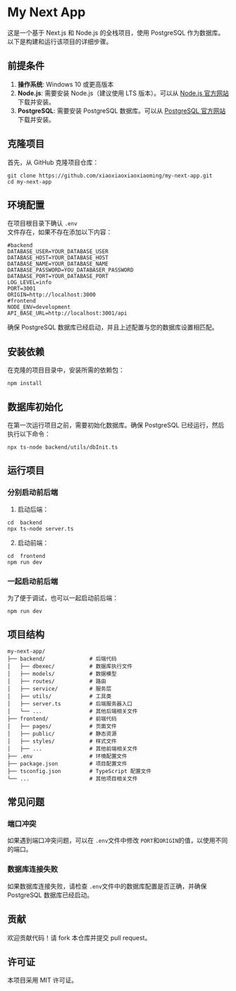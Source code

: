 <div>
    <div class="markdown-heading">
        <h1 class="heading-element">My Next App</h1>
    </div>
    <p>这是一个基于 Next.js 和 Node.js 的全栈项目，使用 PostgreSQL 作为数据库。以下是构建和运行该项目的详细步骤。</p>
    <div class="markdown-heading">
        <h2 class="heading-element">前提条件</h2>
    </div>
    <ol>
        <li>
            <strong>操作系统</strong>: Windows 10 或更高版本</li>
        <li>
            <strong>Node.js</strong>: 需要安装 Node.js（建议使用 LTS 版本）。可以从
            <a href="https://nodejs.org/" rel="nofollow">Node.js 官方网站</a>下载并安装。</li>
        <li>
            <strong>PostgreSQL</strong>: 需要安装 PostgreSQL 数据库。可以从
            <a href="https://www.postgresql.org/download/" rel="nofollow">PostgreSQL 官方网站</a>下载并安装。</li>
    </ol>
    <div class="markdown-heading">
        <h2 class="heading-element">克隆项目</h2>
    </div>
    <p>首先，从 GitHub 克隆项目仓库：</p>
<pre><code>git clone https://github.com/xiaoxiaoxiaoxiaoming/my-next-app.git
cd my-next-app</code></pre>
    <div class="markdown-heading">
        <h2 class="heading-element">环境配置</h2>
    </div>
    <p>在项目根目录下确认 <code>.env
</code>文件存在，如果不存在添加以下内容：</p>
<pre><code>#backend
DATABASE_USER=YOUR_DATABASE_USER
DATABASE_HOST=YOUR_DATABASE_HOST
DATABASE_NAME=YOUR_DATABASE_NAME
DATABASE_PASSWORD=YOU_DATABASER_PASSWORD
DATABASE_PORT=YOUR_DATABASE_PORT
LOG_LEVEL=info
PORT=3001
ORIGIN=http://localhost:3000
#frontend
NODE_ENV=development
API_BASE_URL=http://localhost:3001/api</code></pre>
    <p>确保 PostgreSQL 数据库已经启动，并且上述配置与您的数据库设置相匹配。</p>
    <div class="markdown-heading">
        <h2 class="heading-element">安装依赖</h2>
    </div>
    <p>在克隆的项目目录中，安装所需的依赖包：</p>
<pre><code>npm install</code></pre>
    <div class="markdown-heading">
        <h2 class="heading-element">数据库初始化</h2>
    </div>
    <p>在第一次运行项目之前，需要初始化数据库。确保 PostgreSQL 已经运行，然后执行以下命令：</p>
<pre><code>npx ts-node backend/utils/dbInit.ts</code></pre>
    <div class="markdown-heading">
        <h2 class="heading-element">运行项目</h2>
    </div>
    <div class="markdown-heading">
        <h3 class="heading-element">分别启动前后端</h3>
    </div>
    <ol>
        <li>启动后端：</li>
    </ol>
<pre><code>cd  backend
npx ts-node server.ts</code></pre>
    <ol start="2">
        <li>启动前端：</li>
    </ol>
<pre><code>cd  frontend
npm run dev</code></pre>
    <div class="markdown-heading">
        <h3 class="heading-element">一起启动前后端</h3>
    </div>
    <p>为了便于调试，也可以一起启动前后端：</p>
<pre><code>npm run dev</code></pre>
    <div class="markdown-heading">
        <h2 class="heading-element">项目结构</h2>
    </div>
<pre><code><span>my</span>-<span>next</span>-app/
├── backend/              <span># 后端代码</span>
│   ├── dbexec/           <span># 数据库执行文件</span>
│   ├── models/           <span># 数据模型</span>
│   ├── routes/           <span># 路由</span>
│   ├── service/          <span># 服务层</span>
│   ├── utils/            <span># 工具类</span>
│   ├── server.ts         <span># 后端服务器入口</span>
│   └── ...               <span># 其他后端相关文件</span>
├── frontend/             <span># 前端代码</span>
│   ├── pages/            <span># 页面文件</span>
│   ├── public/           <span># 静态资源</span>
│   ├── styles/           <span># 样式文件</span>
│   ├── ...               <span># 其他前端相关文件</span>
├── .env                  <span># 环境配置文件</span>
├── package.json          <span># 项目配置文件</span>
├── tsconfig.json         <span># TypeScript 配置文件</span>
└── ...                   <span># 其他项目相关文件</span>
</code></pre>
    <div class="markdown-heading">
        <h2 class="heading-element">常见问题</h2>
    </div>
    <div class="markdown-heading">
        <h3 class="heading-element">端口冲突</h3>
    </div>
    <p>如果遇到端口冲突问题，可以在 <code>.env</code>文件中修改 <code>PORT</code>和<code>ORIGIN</code>的值，以使用不同的端口。</p>
    <div class="markdown-heading">
        <h3 class="heading-element">数据库连接失败</h3>
    </div>
    <p>如果数据库连接失败，请检查 <code>.env</code>文件中的数据库配置是否正确，并确保 PostgreSQL 数据库已经启动。</p>
    <div class="markdown-heading">
        <h2 class="heading-element">贡献</h2>
    </div>
    <p>欢迎贡献代码！请 fork 本仓库并提交 pull request。</p>
    <div class="markdown-heading">
        <h2 class="heading-element">许可证</h2>
    </div>
    <p>本项目采用 MIT 许可证。</p>
</div>